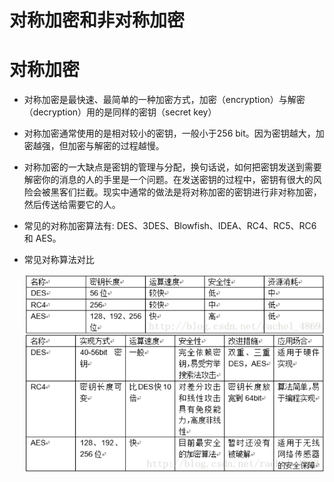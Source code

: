 # 对称加密和非对称加密

# 对称加密
 * 对称加密是最快速、最简单的一种加密方式，加密（encryption）与解密（decryption）用的是同样的密钥（secret key）
 * 对称加密通常使用的是相对较小的密钥，一般小于256 bit。因为密钥越大，加密越强，但加密与解密的过程越慢。
 * 对称加密的一大缺点是密钥的管理与分配，换句话说，如何把密钥发送到需要解密你的消息的人的手里是一个问题。在发送密钥的过程中，密钥有很大的风险会被黑客们拦截。现实中通常的做法是将对称加密的密钥进行非对称加密，然后传送给需要它的人。
 * 常见的对称加密算法有: DES、3DES、Blowfish、IDEA、RC4、RC5、RC6 和 AES。
 * 常见对称算法对比
 
    ![对称加密算法对比]
 
 [对称加密算法对比]:img/对称加密算法对比.png